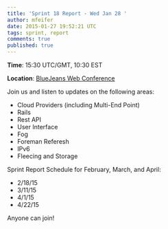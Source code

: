 ```yaml
---
title: 'Sprint 18 Report - Wed Jan 28 '
author: mfeifer
date: 2015-01-27 19:52:21 UTC
tags: sprint, report
comments: true
published: true
---
```


**Time**:  15:30 UTC/GMT, 10:30 EST

**Location**:   [BlueJeans Web Conference](https://bluejeans.com/946365937)

Join us and listen to updates on the following areas:

- Cloud Providers (including Multi-End Point)
- Rails
- Rest API
- User Interface
- Fog
- Foreman Referesh
- IPv6
- Fleecing and Storage

Sprint Report Schedule for February, March, and April:

* 2/18/15 
* 3/11/15
* 4/1/15 
* 4/22/15

Anyone can join!